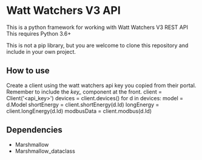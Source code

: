 # Watt Watchers V3 API
This is a python framework for working with Watt Watchers V3 REST API
This requires Python 3.6+

This is not a pip library, but you are welcome to clone this repository and include in your own project.

## How to use
Create a client using the watt watchers api key you copied from their portal. Remember to include the *key_* component at the front.
    client = Client('<api_key>')
    devices = client.devices()
    for d in devices:
        model = d.Model
        shortEnergy = client.shortEnergy(d.Id)
        longEnergy = client.longEnergy(d.Id)
        modbusData = client.modbus(d.Id)

## Dependencies
* Marshmallow
* Marshmallow_dataclass